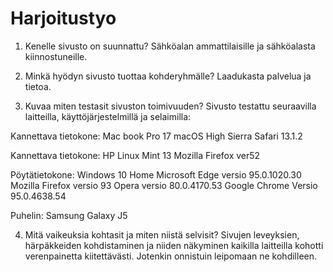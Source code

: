 # Harjoitustyo

1. Kenelle sivusto on suunnattu?
Sähköalan ammattilaisille ja sähköalasta kiinnostuneille.

2. Minkä hyödyn sivusto tuottaa kohderyhmälle?
Laadukasta palvelua ja tietoa.

3. Kuvaa miten testasit sivuston toimivuuden?
Sivusto testattu seuraavilla laitteilla, käyttöjärjestelmillä ja selaimilla:

Kannettava tietokone: Mac book Pro 17
  macOS High Sierra 
  Safari 13.1.2

  Kannettava tietokone: HP 
  Linux Mint 13 
  Mozilla Firefox ver52

  Pöytätietokone:
  Windows 10 Home
  Microsoft Edge versio 95.0.1020.30
  Mozilla Firefox versio 93
  Opera versio 80.0.4170.53
  Google Chrome 
  Versio 95.0.4638.54

Puhelin: Samsung Galaxy J5

4. Mitä vaikeuksia kohtasit ja miten niistä selvisit?
Sivujen leveyksien, härpäkkeiden kohdistaminen ja niiden näkyminen kaikilla laitteilla kohotti verenpainetta kiitettävästi.
Jotenkin onnistuin leipomaan ne kohdilleen. 
